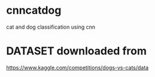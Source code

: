 # cnncatdog
cat and dog classification using cnn

# DATASET downloaded from 
https://www.kaggle.com/competitions/dogs-vs-cats/data
